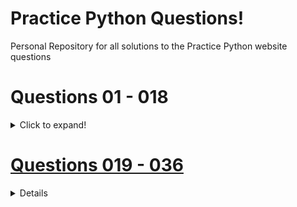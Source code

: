 
# Practice Python Questions!
Personal Repository for all solutions to the Practice Python website questions 

  
# Questions 01 - 018
<details>
  <summary> Click to expand! </summary>
   
  ## Questions 01 - 06
  <h4> <a href='https://www.practicepython.org/exercise/2014/01/29/01-character-input.html'> 01: Character Input </h4> 
  <h4> <a href='https://www.practicepython.org/exercise/2014/02/05/02-odd-or-even.html'> 02: Odd Or Even </h4> 
  <h4> <a href='https://www.practicepython.org/exercise/2014/02/15/03-list-less-than-ten.html'> 03: List Less Than Ten</h4>
  <h4> <a href='https://www.practicepython.org/exercise/2014/02/26/04-divisors.html'> 04: Divisors </h4>
  <h4> <a href='https://www.practicepython.org/exercise/2014/03/05/05-list-overlap.html'> 05: List Overlap </h4>
  <h4> <a href='https://www.practicepython.org/exercise/2014/03/12/06-string-lists.html'> 06: String Lists </h4>

  ## Questions 07 - 012
    
  <h4> <a href='https://www.practicepython.org/exercise/2014/03/19/07-list-comprehensions.html'> 07: List Comprehensions </h4>
  <h4> <a href='https://www.practicepython.org/exercise/2014/03/26/08-rock-paper-scissors.html'> 08: Rock Paper Scissors </h4>
  <h4> <a href='https://www.practicepython.org/exercise/2014/04/02/09-guessing-game-one.html'> 09: Guessing Game One</h4>
  <h4> <a href='https://www.practicepython.org/exercise/2014/04/10/10-list-overlap-comprehensions.html'> 010: List Overlap Comprehensions </h4>
  <h4> <a href='https://www.practicepython.org/exercise/2014/04/16/11-check-primality-functions.html'> 011: Check Primality Functions </h4>
  <h4> <a href='https://www.practicepython.org/exercise/2014/04/25/12-list-ends.html'> 012: List Ends</h4>


  ## Questions 013 - 018

  <h4> <a href='https://www.practicepython.org/exercise/2014/04/30/13-fibonacci.html'> 013: Fibonacci</h4>
  <h4> <a href='https://www.practicepython.org/exercise/2014/05/15/14-list-remove-duplicates.html'> 014: List Remove Duplicates</h4>
  <h4> <a href='https://www.practicepython.org/exercise/2014/05/21/15-reverse-word-order.html'> 015: Reverse Word Order</h4>
  <h4> <a href='https://www.practicepython.org/exercise/2014/05/28/16-password-generator.html'> 016: Password Generator</h4>
  <h4> <a href='https://www.practicepython.org/exercise/2014/06/06/17-decode-a-web-page.html'> 017: Decode A Web Page </h4>
  <h4> <a href='https://www.practicepython.org/exercise/2014/07/05/18-cows-and-bulls.html'> 018: Cows And Bulls </h4>
</details>

# Questions 019 - 036
<details> 
<summary> Click To Expand </summary>
  
  ## Questions 019 - 024

  <h4> <a href='https://www.practicepython.org/exercise/2014/07/14/19-decode-a-web-page-two.html'> 019: Decode A Webpage </h4>
  <h4> <a href='https://www.practicepython.org/exercise/2014/11/11/20-element-search.html'> 020: Element Search</h4>
  <h4> <a href='https://www.practicepython.org/exercise/2014/11/30/21-write-to-a-file.html'> 021: Write To A File</h4>
  <h4> <a href='https://www.practicepython.org/exercise/2014/12/06/22-read-from-file.html'> 022: Read From File</h4>
  <h4> <a href='https://www.practicepython.org/exercise/2014/12/14/23-file-overlap.html'> 023: File Overlap</h4>
  <h4> <a href='https://www.practicepython.org/exercise/2014/12/27/24-draw-a-game-board.html'> 024: Draw A Game Board</h4>

  ## Questions 025 - 030

  <h4> <a href='https://www.practicepython.org/exercise/2015/11/01/25-guessing-game-two.html'> 025: Guessing Game Two</h4>
  <h4> <a href='https://www.practicepython.org/exercise/2015/11/16/26-check-tic-tac-toe.html'> 026: Check Tic Tac Toe</h4>
  <h4> <a href='https://www.practicepython.org/exercise/2015/11/26/27-tic-tac-toe-draw.html'> 027: Tic Tac Toe Draw</h4>
  <h4> <a href='https://www.practicepython.org/exercise/2016/03/27/28-max-of-three.html'> 028: Max Of Three</h4>
  <h4> <a href='https://www.practicepython.org/exercise/2016/08/03/29-tic-tac-toe-game.html'> 029: Tic Tac Toe Game</h4>
  <h4> <a href='https://www.practicepython.org/exercise/2016/09/24/30-pick-word.html'> 030: Pick Word</h4>

  ## Questions 031 - 036

  <h4> <a href='https://www.practicepython.org/exercise/2017/01/02/31-guess-letters.html'> 031: Guess Letters</h4>
  <h4> <a href='https://www.practicepython.org/exercise/2017/01/10/32-hangman.html'> 032: Hangman</h4>
  <h4> <a href='https://www.practicepython.org/exercise/2017/01/24/33-birthday-dictionaries.html'> 033: Birthday Dictionaries</h4>
  <h4> <a href='https://www.practicepython.org/exercise/2017/02/06/34-birthday-json.html'> 034: Birthday Json</h4>
  <h4> <a href='https://www.practicepython.org/exercise/2017/02/28/35-birthday-months.html'> 035: Birthday Months</h4>
  <h4> <a href='https://www.practicepython.org/exercise/2017/04/02/36-birthday-plots.html'> 036: Birthday Plots</h4>

</details>

